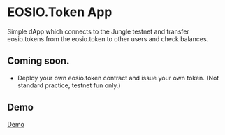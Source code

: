 # EOSIO.Token App
Simple dApp which connects to the Jungle testnet and transfer eosio.tokens from the eosio.token to other users and check balances. 

## Coming soon. 
- Deploy your own eosio.token contract and issue your own token. (Not standard practice, testnet fun only.)

## Demo
[Demo](http://johnwilliamson.io/eosiotoken)